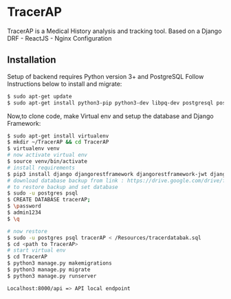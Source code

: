 # TracerAP

TracerAP is a Medical History analysis and tracking tool. Based on a Django DRF - ReactJS - Nginx Configuration

## Installation

Setup of backend requires Python version 3+ and PostgreSQL
Follow Instructions below to install and migrate:

```bash
$ sudo apt-get update
$ sudo apt-get install python3-pip python3-dev libpq-dev postgresql postgresql-contrib 
```
Now,to clone code, make Virtual env and setup the database and Django Framework:

```bash
$ sudo apt-get install virtualenv
$ mkdir ~/TracerAP && cd TracerAP
$ virtualenv venv
# now activate virtual env
$ source venv/bin/activate
# install requirements
$ pip3 install django djangorestframework djangorestframework-jwt django-cors-headers psycopg2-binary django-allauth
# download database backup from link : https://drive.google.com/drive/folders/1AbTPsgRXrRmd87vDNapyHwv-QM8QYr2I?usp=sharing
# to restore backup and set database
$ sudo -u postgres psql
$ CREATE DATABASE tracerAP;
$ \password
$ admin1234
$ \q

# now restore
$ sudo -u postgres psql tracerAP < /Resources/tracerdatabak.sql
$ cd <path to TracerAP>
# start virtual env
$ cd TracerAP
$ python3 manage.py makemigrations
$ python3 manage.py migrate
$ python3 manage.py runserver

Localhost:8000/api => API local endpoint
```
